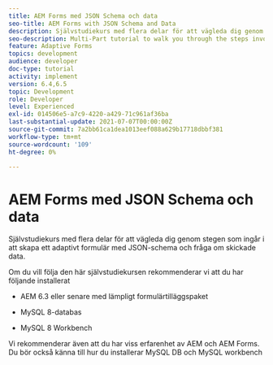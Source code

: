 ```yaml
---
title: AEM Forms med JSON Schema och data
seo-title: AEM Forms with JSON Schema and Data
description: Självstudiekurs med flera delar för att vägleda dig genom stegen som ingår i att skapa ett adaptivt formulär med JSON-schema och fråga om skickade data.
seo-description: Multi-Part tutorial to walk you through the steps involved in creating Adaptive Form with JSON schema and querying the submitted data.
feature: Adaptive Forms
topics: development
audience: developer
doc-type: tutorial
activity: implement
version: 6.4,6.5
topic: Development
role: Developer
level: Experienced
exl-id: 014506e5-a7c9-4220-a429-71c961af36ba
last-substantial-update: 2021-07-07T00:00:00Z
source-git-commit: 7a2bb61ca1dea1013eef088a629b17718dbbf381
workflow-type: tm+mt
source-wordcount: '109'
ht-degree: 0%

---
```


# AEM Forms med JSON Schema och data

Självstudiekurs med flera delar för att vägleda dig genom stegen som ingår i att skapa ett adaptivt formulär med JSON-schema och fråga om skickade data.

Om du vill följa den här självstudiekursen rekommenderar vi att du har följande installerat

* AEM 6.3 eller senare med lämpligt formulärtilläggspaket

* MySQL 8-databas

* MySQL 8 Workbench

Vi rekommenderar även att du har viss erfarenhet av AEM och AEM Forms. Du bör också känna till hur du installerar MySQL DB och MySQL workbench
